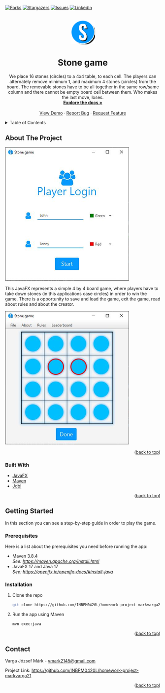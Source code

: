 <div id="top"></div>
<!--
*** Thanks for checking out the Best-README-Template. If you have a suggestion
*** that would make this better, please fork the repo and create a pull request
*** or simply open an issue with the tag "enhancement".
*** Don't forget to give the project a star!
*** Thanks again! Now go create something AMAZING! :D
-->



<!-- PROJECT SHIELDS -->
<!--
*** I'm using markdown "reference style" links for readability.
*** Reference links are enclosed in brackets [ ] instead of parentheses ( ).
*** See the bottom of this document for the declaration of the reference variables
*** for contributors-url, forks-url, etc. This is an optional, concise syntax you may use.
*** https://www.markdownguide.org/basic-syntax/#reference-style-links
-->
[![Forks][forks-shield]][forks-url]
[![Stargazers][stars-shield]][stars-url]
[![Issues][issues-shield]][issues-url]
[![LinkedIn][linkedin-shield]][linkedin-url]



<!-- PROJECT LOGO -->
<br />
<div align="center">
  <a href="https://github.com/INBPM0420L/homework-project-markvarga21">
    <img src="src/main/resources/images/game-logo.png" alt="Logo" width="80" height="80">
  </a>

<h1 align="center">Stone game</h1>

  <p align="center">
    We place 16 stones (circles) to a 4x4 table, to each cell. The players can alternately remove minimum 1, and maximum 4 stones (circles) from the board. The removable stones have to be all together in the same row/same column and there cannot be empty board cell between them. Who makes the last move, loses.
    <br />
    <a href="https://github.com/INBPM0420L/homework-project-markvarga21"><strong>Explore the docs »</strong></a>
    <br />
    <br />
    <a href="https://github.com/INBPM0420L/homework-project-markvarga21">View Demo</a>
    ·
    <a href="https://github.com/INBPM0420L/homework-project-markvarga21/issues">Report Bug</a>
    ·
    <a href="https://github.com/INBPM0420L/homework-project-markvarga21/issues">Request Feature</a>
  </p>
</div>



<!-- TABLE OF CONTENTS -->
<details>
  <summary>Table of Contents</summary>
  <ol>
    <li>
      <a href="#about-the-project">About The Project</a>
      <ul>
        <li><a href="#built-with">Built With</a></li>
      </ul>
    </li>
    <li>
      <a href="#getting-started">Getting Started</a>
      <ul>
        <li><a href="#prerequisites">Prerequisites</a></li>
        <li><a href="#installation">Installation</a></li>
      </ul>
    </li>
    <li><a href="#contact">Contact</a></li>
  </ol>
</details>



<!-- ABOUT THE PROJECT -->
## About The Project

<img src="src/main/resources/images/login-screen-preview.JPG" alt="Logo">

This JavaFX represents a simple 4 by 4 board game, where players have to take down stones (in this applications case circles) in order to win the game. There is a opportunity to save and load the game, exit the game, read about rules and about the creator.

<img src="src/main/resources/images/game-preview.JPG" alt="Logo">

<p align="right">(<a href="#top">back to top</a>)</p>

### Built With

* [JavaFX](https://openjfx.io/)
* [Maven](https://maven.apache.org/)
* [Jdbi](https://jdbi.org/)
<p align="right">(<a href="#top">back to top</a>)</p>



<!-- GETTING STARTED -->
## Getting Started

In this section you can see a step-by-step guide in order to play the game.

### Prerequisites

Here is a list about the prerequisites you need before running the app:
* Maven 3.8.4
  *</br>See: https://maven.apache.org/install.html*
* JavaFX 17 and Java 17
  *</br>See: https://openjfx.io/openjfx-docs/#install-java*

### Installation

1. Clone the repo
   ```sh
   git clone https://github.com/INBPM0420L/homework-project-markvarga21.git
   ```
2. Run the app using Maven
   ```sh
   mvn exec:java
   ```

<p align="right">(<a href="#top">back to top</a>)</p>

<!-- CONTACT -->
## Contact

Varga József Márk - vmark2145@gmail.com

Project Link: https://github.com/INBPM0420L/homework-project-markvarga21

<p align="right">(<a href="#top">back to top</a>)</p>


<!-- MARKDOWN LINKS & IMAGES -->
<!-- https://www.markdownguide.org/basic-syntax/#reference-style-links -->
[forks-shield]: https://img.shields.io/github/forks/github_username/repo_name.svg?style=for-the-badge
[forks-url]: https://github.com/INBPM0420L/homework-project-markvarga21/network/members
[stars-shield]: https://img.shields.io/github/stars/github_username/repo_name.svg?style=for-the-badge
[stars-url]: https://github.com/INBPM0420L/homework-project-markvarga21/stargazers
[issues-shield]: https://img.shields.io/github/issues/github_username/repo_name.svg?style=for-the-badge
[issues-url]: https://github.com/INBPM0420L/homework-project-markvarga21/issues
[linkedin-shield]: https://img.shields.io/badge/-LinkedIn-black.svg?style=for-the-badge&logo=linkedin&colorB=555
[linkedin-url]: https://www.linkedin.com/in/j%C3%B3zsef-m%C3%A1rk-varga-202123225/
[product-screenshot]: images/screenshot.png
